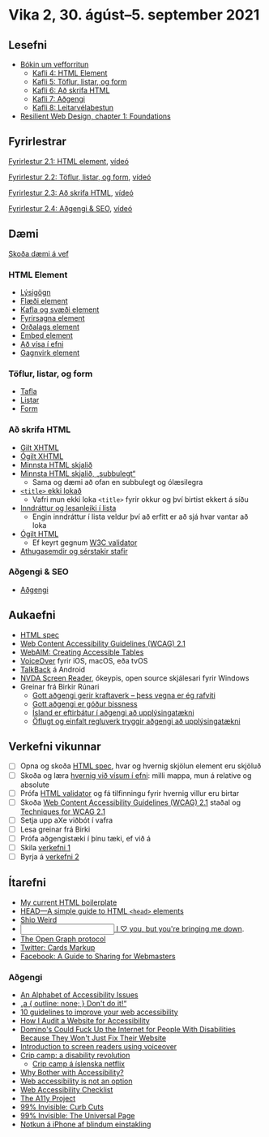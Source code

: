 # Vika 2, 30. ágúst–5. september 2021

## Lesefni

* [Bókin um vefforritun](https://bok.vefforritun.is/)
  * [Kafli 4: HTML Element](https://bok.vefforritun.is/04.element.html)
  * [Kafli 5: Töflur, listar, og form](https://bok.vefforritun.is/05.toflur-listar-form.html)
  * [Kafli 6: Að skrifa HTML](https://bok.vefforritun.is/06.ad-skrifa-html.html)
  * [Kafli 7: Aðgengi](https://bok.vefforritun.is/07.adgengi.html)
  * [Kafli 8: Leitarvélabestun](https://bok.vefforritun.is/08.seo.html)
* [Resilient Web Design, chapter 1: Foundations](https://resilientwebdesign.com/chapter1/)
  
## Fyrirlestrar

[Fyrirlestur 2.1: HTML element](02.1.html-element.md), [vídeó](https://youtu.be/)

[Fyrirlestur 2.2: Töflur, listar, og form](02.3.toflur-listar-form.md), [vídeó](https://youtu.be/)

[Fyrirlestur 2.3: Að skrifa HTML](02.3.ad-skrifa-html.md), [vídeó](https://youtu.be/)

[Fyrirlestur 2.4: Aðgengi & SEO](02.4.adgengi-seo.md), [vídeó](https://youtu.be/)

## Dæmi

[Skoða dæmi á vef](https://vefforritun.github.io/vef1-2021/vikur/02/)

### HTML Element

* [Lýsigögn](daemi/1.html-element/meta.html)
* [Flæði element](daemi/1.html-element/flow.html)
* [Kafla og svæði element](daemi/1.html-element/sectioning.html)
* [Fyrirsagna element](daemi/1.html-element/heading.html)
* [Orðalags element](daemi/1.html-element/phrasing.html)
* [Embed element](daemi/1.html-element/embedded.html)
* [Að vísa í efni](daemi/1.html-element/paths.html)
* [Gagnvirk element](daemi/1.html-element/interactive.html)

### Töflur, listar, og form

* [Tafla](daemi/2.toflur-lista-form/table.html)
* [Listar](daemi/2.toflur-lista-form/list.html)
* [Form](daemi/2.toflur-lista-form/form.html)

### Að skrifa HTML

* [Gilt XHTML](daemi/3.ad-skrifa-html/valid.xhtml)
* [Ógilt XHTML](daemi/3.ad-skrifa-html/invalid.xhtml)
* [Minnsta HTML skjalið](daemi/3.ad-skrifa-html/min.html)
* [Minnsta HTML skjalið, „subbulegt“](daemi/3.ad-skrifa-html/min.ugly.html)
  * Sama og dæmi að ofan en subbulegt og ólæsilegra
* [`<title>` ekki lokað](daemi/3.ad-skrifa-html/title.html)
  * Vafri mun ekki loka `<title>` fyrir okkur og því birtist ekkert á síðu
* [Inndráttur og lesanleiki í lista](daemi/3.ad-skrifa-html/indent.html)
  * Engin inndráttur í lista veldur því að erfitt er að sjá hvar vantar að loka
* [Ógilt HTML](daemi/3.ad-skrifa-html/invalid.html)
  * Ef keyrt gegnum [W3C validator](https://validator.w3.org/)
* [Athugasemdir og sérstakir stafir](daemi/3.ad-skrifa-html/other.html)

### Aðgengi & SEO

* [Aðgengi](daemi/4.adgengi-seo/a11y.html)

## Aukaefni

* [HTML spec](https://html.spec.whatwg.org/)
* [Web Content Accessibility Guidelines (WCAG) 2.1](https://www.w3.org/TR/WCAG21/)
* [WebAIM: Creating Accessible Tables](http://webaim.org/techniques/tables/)
* [VoiceOver](https://webaim.org/articles/voiceover/) fyrir iOS, macOS, eða tvOS
* [TalkBack](https://support.google.com/accessibility/android/answer/6283677?hl=en) á Android
* [NVDA Screen Reader](http://www.nvaccess.org/), ókeypis, open source skjálesari fyrir Windows
* Greinar frá Birkir Rúnari
  * [Gott aðgengi gerir kraftaverk – þess vegna er ég rafviti](https://bok.vefforritun.is/birkir1.html)
  * [Gott aðgengi er góður bissness](https://bok.vefforritun.is/birkir2.html)
  * [Ísland er eftirbátur í aðgengi að upplýsingatækni](https://bok.vefforritun.is/birkir3.html)
  * [Öflugt og einfalt regluverk tryggir aðgengi að upplýsingatækni](https://bok.vefforritun.is/birkir4.html)

## Verkefni vikunnar

* [ ] Opna og skoða [HTML spec](https://html.spec.whatwg.org/), hvar og hvernig skjölun element eru skjöluð
* [ ] Skoða og læra [hvernig við vísum í efni](https://bok.vefforritun.is/04.element.html#visad-i-efni): milli mappa, mun á relative og absolute
* [ ] Prófa [HTML validator](https://validator.w3.org/) og fá tilfinningu fyrir hvernig villur eru birtar
* [ ] Skoða [Web Content Accessibility Guidelines (WCAG) 2.1](https://www.w3.org/TR/WCAG21/) staðal og [Techniques for WCAG 2.1](https://www.w3.org/WAI/WCAG21/Techniques/)
* [ ] Setja upp aXe viðbót í vafra
* [ ] Lesa greinar frá Birki
* [ ] Prófa aðgengistæki í þínu tæki, ef við á
* [ ] Skila [verkefni 1](https://github.com/vefforritun/vef1-2021-v1)
* [ ] Byrja á [verkefni 2](https://github.com/vefforritun/vef1-2021-v2)

## Ítarefni

* [My current HTML boilerplate](https://www.matuzo.at/blog/html-boilerplate/)
* [HEAD—A simple guide to HTML `<head>` elements](https://github.com/joshbuchea/HEAD)
* [Ship Weird](https://ryanflorence.dev/p/ship-weird)
* [<input> I ♡ you, but you're bringing me down](http://meowni.ca/posts/a-story-about-input/).
* [The Open Graph protocol](https://ogp.me/)
* [Twitter: Cards Markup](https://developer.twitter.com/en/docs/twitter-for-websites/cards/overview/markup)
* [Facebook: A Guide to Sharing for Webmasters](https://developers.facebook.com/docs/sharing/webmasters)

### Aðgengi

* [An Alphabet of Accessibility Issues](https://the-pastry-box-project.net/anne-gibson/2014-July-31)
* [„a { outline: none; } Don't do it!“](http://outlinenone.com/)
* [10 guidelines to improve your web accessibility](https://aerolab.co/blog/web-accessibility/)
* [How I Audit a Website for Accessibility](http://marcysutton.com/how-i-audit-a-website-for-accessibility/)
* [Domino's Could Fuck Up the Internet for People With Disabilities Because They Won't Just Fix Their Website](https://gizmodo.com/dominos-could-fuck-up-the-internet-for-everyone-with-di-1836794767/amp)
* [Introduction to screen readers using voiceover](https://thegymnasium.com/take5/introduction-to-screen-readers-using-voiceover)
* [Crip camp: a disability revolution](https://www.youtube.com/watch?v=XRrIs22plz0)
  * [Crip camp á íslenska netflix](https://www.netflix.com/watch/81001496)
* [Why Bother with Accessibility?](https://24ways.org/2013/why-bother-with-accessibility/)
* [Web accessibility is not an option](https://vimeo.com/133535000)
* [Web Accessibility Checklist](https://websitesetup.org/web-accessibility-checklist/)
* [The A11y Project](https://www.a11yproject.com/)
* [99% Invisible: Curb Cuts](https://99percentinvisible.org/episode/curb-cuts/)
* [99% Invisible: The Universal Page](https://99percentinvisible.org/episode/the-universal-page/)
* [Notkun á iPhone af blindum einstakling](https://twitter.com/Kristy_Viers/status/1287189581926981634)
